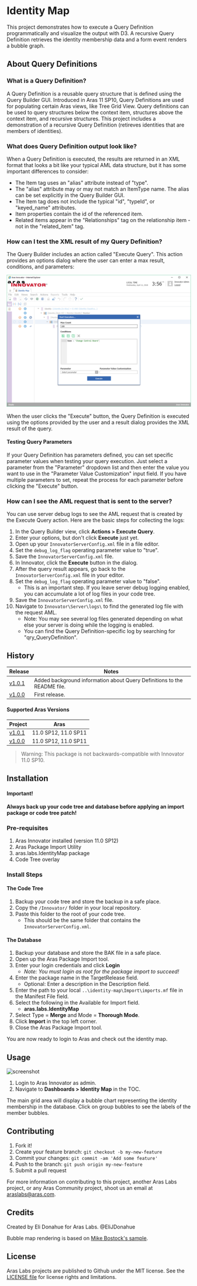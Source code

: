 # Identity Map

This project demonstrates how to execute a Query Definition programmatically and visualize the output with D3. A recursive Query Definition retrieves the identity membership data and a form event renders a bubble graph.

## About Query Definitions

### What is a Query Definition?
A Query Definition is a reusable query structure that is defined using the Query Builder GUI. Introduced in Aras 11 SP10, Query Definitions are used for populating certain Aras views, like Tree Grid View. Query definitions can be used to query structures below the context item, structures above the context item, and recursive structures. This project includes a demonstration of a recursive Query Definition (retireves identities that are members of identities).

### What does Query Definition output look like?
When a Query Definition is executed, the results are returned in an XML format that looks a bit like your typical AML data structure, but it has some important differences to consider:

* The Item tag uses an "alias" attribute instead of "type".
* The "alias" attribute may or may not match an ItemType name. The alias can be set explicitly in the Query Builder GUI.
* The Item tag does not include the typical "id", "typeId", or "keyed_name" attributes.
* Item properties contain the id of the referenced item. 
* Related items appear in the "Relationships" tag on the relationship item - not in the "related_item" tag.

### How can I test the XML result of my Query Definition?
The Query Builder includes an action called "Execute Query". This action provides an options dialog where the user can enter a max result, conditions, and parameters:

![Test Query](Screenshots/test-query.png)

When the user clicks the "Execute" button, the Query Definition is executed using the options provided by the user and a result dialog provides the XML result of the query.

#### Testing Query Parameters
If your Query Definition has parameters defined, you can set specific parameter values when testing your query execution. Just select a parameter from the "Parameter" dropdown list and then enter the value you want to use in the "Parameter Value Customization" input field. If you have multiple parameters to set, repeat the process for each parameter before clicking the "Execute" button.

### How can I see the AML request that is sent to the server?
You can use server debug logs to see the AML request that is created by the Execute Query action. Here are the basic steps for collecting the logs:

1. In the Query Builder view, click **Actions > Execute Query**.
2. Enter your options, but don't click **Execute** just yet.
3. Open up your `InnovatorServerConfig.xml` file in a file editor.
4. Set the `debug_log_flag` operating parameter value to "true".
5. Save the `InnovatorServerConfig.xml` file.
6. In Innovator, click the **Execute** button in the dialog.
7. After the query result appears, go back to the `InnovatorServerConfig.xml` file in your editor.
8. Set the `debug_log_flag` operating parameter value to "false".
    * This is an important step. If you leave server debug logging enabled, you can accumulate a lot of log files in your code tree.
9. Save the `InnovatorServerConfig.xml` file.
10. Navigate to `Innovator\Server\logs\` to find the generated log file with the request AML.
    * Note: You may see several log files generated depending on what else your server is doing while the logging is enabled.
    * You can find the Query Definition-specific log by searching for "qry_QueryDefinition".

## History

Release | Notes
--------|--------
[v1.0.1](https://github.com/ArasLabs/identity-map/releases/tag/v1.0.1) | Added background information about Query Definitions to the README file.
[v1.0.0](https://github.com/ArasLabs/identity-map/releases/tag/v1.0.0) | First release.

#### Supported Aras Versions

Project | Aras
--------|------
[v1.0.1](https://github.com/ArasLabs/identity-map/releases/tag/v1.0.1) | 11.0 SP12, 11.0 SP11
[v1.0.0](https://github.com/ArasLabs/identity-map/releases/tag/v1.0.0) | 11.0 SP12, 11.0 SP11

> Warning: This package is not backwards-compatible with Innovator 11.0 SP10. 

## Installation

#### Important!
**Always back up your code tree and database before applying an import package or code tree patch!**

### Pre-requisites

1. Aras Innovator installed (version 11.0 SP12)
2. Aras Package Import Utility
3. aras.labs.IdentityMap package
4. Code Tree overlay

### Install Steps

#### The Code Tree
1. Backup your code tree and store the backup in a safe place.
2. Copy the `/Innovator/` folder in your local repository.
3. Paste this folder to the root of your code tree.
	* This should be the same folder that contains the `InnovatorServerConfig.xml`.

#### The Database
1. Backup your database and store the BAK file in a safe place.
2. Open up the Aras Package Import tool.
3. Enter your login credentials and click **Login**
    * _Note: You must login as root for the package import to succeed!_
4. Enter the package name in the TargetRelease field.
    * Optional: Enter a description in the Description field.
5. Enter the path to your local `..\identity-map\Import\imports.mf` file in the Manifest File field.
6. Select the following in the Available for Import field.
    * **aras.labs.IdentityMap**
7. Select Type = **Merge** and Mode = **Thorough Mode**.
8. Click **Import** in the top left corner.
9. Close the Aras Package Import tool.

You are now ready to login to Aras and check out the identity map.

## Usage

![screenshot](Screenshots/screenshot.gif)

1. Login to Aras Innovator as admin.
2. Navigate to **Dashboards > Identity Map** in the TOC.

The main grid area will display a bubble chart representing the identity membership in the database. Click on group bubbles to see the labels of the member bubbles.

## Contributing

1. Fork it!
2. Create your feature branch: `git checkout -b my-new-feature`
3. Commit your changes: `git commit -am 'Add some feature'`
4. Push to the branch: `git push origin my-new-feature`
5. Submit a pull request

For more information on contributing to this project, another Aras Labs project, or any Aras Community project, shoot us an email at araslabs@aras.com.

## Credits

Created by Eli Donahue for Aras Labs. @EliJDonahue

Bubble map rendering is based on [Mike Bostock's sample](https://bl.ocks.org/mbostock/7607535).

## License

Aras Labs projects are published to Github under the MIT license. See the [LICENSE file](./LICENSE.md) for license rights and limitations.